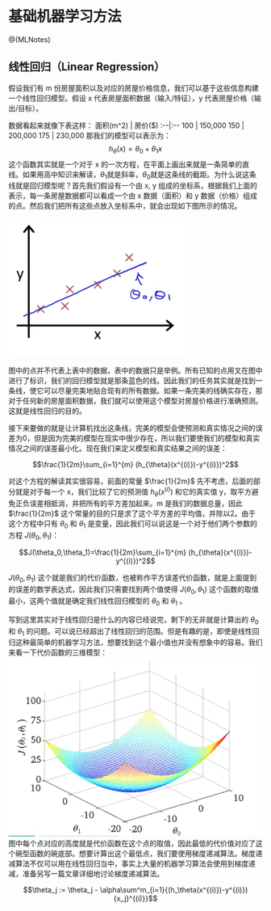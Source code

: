 # 基础机器学习方法
@(MLNotes)

## 线性回归（Linear Regression）

假设我们有 m 份房屋面积以及对应的房屋价格信息，我们可以基于这些信息构建一个线性回归模型。假设 x 代表房屋面积数据（输入/特征），y 代表房屋价格（输出/目标）。

数据看起来就像下表这样：
面积(m^2)  | 房价($)
:--|:--
100  |  150,000
150  |  200,000
175  |  230,000
那我们的模型可以表示为：
$$h_{\theta}(x)=\theta_0+\theta_1x$$
这个函数其实就是一个对于 x 的一次方程，在平面上画出来就是一条简单的直线。如果用高中知识来解读，$\theta_1$就是斜率，$\theta_0$就是这条线的截距。为什么说这条线就是回归模型呢？首先我们假设有一个由 x, y 组成的坐标系，根据我们上面的表示，每一条房屋数据都可以看成一个由 x 数据（面积）和 y 数据（价格）组成的点。然后我们把所有这些点放入坐标系中，就会出现如下图所示的情况。

![Alt text](./pics/linear_regression.png)

图中的点并不代表上表中的数据，表中的数据只是举例。所有已知的点用叉在图中进行了标识，我们的回归模型就是那条蓝色的线。因此我们的任务其实就是找到一条线，使它可以尽量完美地贴合现有的所有数据。如果一条完美的线确实存在，那对于任何新的房屋面积数据，我们就可以使用这个模型对房屋价格进行准确预测。这就是线性回归的目的。

接下来要做的就是让计算机找出这条线，完美的模型会使预测和真实情况之间的误差为0，但是因为完美的模型在现实中很少存在，所以我们要使我们的模型和真实情况之间的误差最小化。现在我们来定义模型和真实结果之间的误差：

$$\frac{1}{2m}\sum_{i=1}^{m} (h_{\theta}(x^{(i)})-y^{(i)})^2$$

对这个方程的解读其实很容易，前面的常量 $\frac{1}{2m}$ 先不考虑，后面的部分就是对于每一个 x，我们比较了它的预测值 $h_{\theta}(x^{(i)})$ 和它的真实值 y，取平方避免正负误差相抵消，并把所有的平方差加起来。m 是我们的数据总量，因此 $\frac{1}{2m}$ 这个常量的目的只是求了这个平方差的平均值，并除以2。由于这个方程中只有 $\theta_0$ 和 $\theta_1$ 是变量，因此我们可以说这是一个对于他们两个参数的方程 $J(\theta_0,\theta_1)$：

$$J(\theta_0,\theta_1)=\frac{1}{2m}\sum_{i=1}^{m} (h_{\theta}(x^{(i)})-y^{(i)})^2$$

$J(\theta_0,\theta_1)$ 这个就是我们的代价函数，也被称作平方误差代价函数，就是上面提到的误差的数学表达式，因此我们只需要找到两个值使得 $J(\theta_0,\theta_1)$ 这个函数的取值最小，这两个值就是确定我们线性回归模型的 $\theta_0$ 和 $\theta_1$ 。

写到这里其实对于线性回归是什么的内容已经说完，剩下的无非就是计算出的 $\theta_0$ 和 $\theta_1$ 的问题。可以说已经超出了线性回归的范围。但是有趣的是，即使是线性回归这种最简单的机器学习方法，想要找到这个最小值也并没有想象中的容易。我们来看一下代价函数的三维模型：
![Alt text](./pics/bow_shape.png)
图中每个点对应的高度就是代价函数在这个点的取值，因此最低的代价值对应了这个碗型函数的碗底部。想要计算出这个最低点，我们要使用梯度递减算法。梯度递减算法不仅可以用在线性回归当中，事实上大量的机器学习算法会使用到梯度递减，准备另写一篇文章详细地讨论梯度递减算法。

$$\theta_j := \theta_j - \alpha\sum^m_{i=1}{(h_\theta(x^{(i)})-y^{(i)}){x_j}^{(i)}}$$
